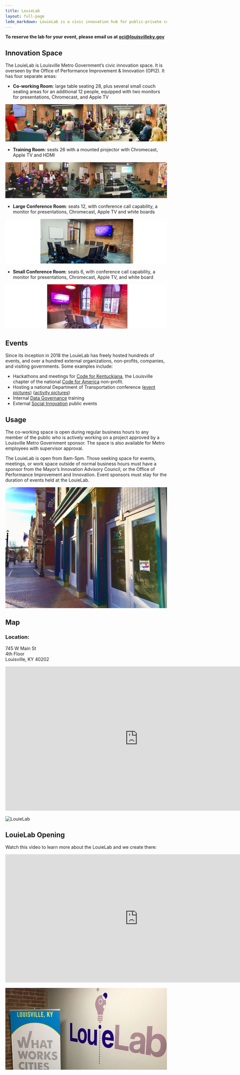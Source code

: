 ```yaml
---
title: LouieLab
layout: full-page
lede_markdown: LouieLab is a civic innovation hub for public-private collaboration, and coworking space that features an open office and run by OPI. It is a physical manifestation of continuous improvement and innovation that are the foundation of Louisville Metro Government. This space is available to the public for events and co-working. Events held at the LouieLab must have a public benefit in order to reserve the space for free.
---
```

**To reserve the lab for your event, please email us at oci@louisvilleky.gov**

## Innovation Space

The LouieLab is Louisville Metro Government’s civic innovation space. It is overseen by the Office of Performance Improvement & Innovation (OPI2). It has four separate areas: 

- **Co-working Room**: large table seating 28, plus several small couch seating areas for an additional 12 people, equipped with two monitors for presentations, Chromecast, and Apple TV 

![LouieLab](/assets/img/louielab/louielab-coworking2.jpg)

- **Training Room**: seats 26 with a mounted projector with Chromecast, Apple TV and HDMI 

![LouieLab](/assets/img/louielab/louielab-training.jpg)

- **Large Conference Room**: seats 12, with conference call capability, a monitor for presentations, Chromecast, Apple TV and white boards 

![LouieLab](/assets/img/louielab/louielab-largeconference.jpg)

- **Small Conference Room**: seats 6, with conference call capability, a monitor for presentations, Chromecast, Apple TV, and white board 

![LouieLab](/assets/img/louielab/louielab-smallconference.jpg)

## Events

Since its inception in 2018 the LouieLab has freely hosted hundreds of events, and over a hundred external organizations, non-profits, companies, and visiting governments.  Some examples include:

- Hackathons and meetings for [Code for Kentuckiana](https://codeforkentuckiana.org/), the Louisville chapter of the national [Code for America](https://www.codeforamerica.org/) non-profit.
- Hosting a national Department of Transportation conference ([event pictures](https://twitter.com/LouDataOfficer/status/902274488238264321)) ([activity pictures](https://twitter.com/LouDataOfficer/status/902606191251087360))
- Internal [Data Governance](https://opi.lsvll.io/innovation/data-governance/) training
- External [Social Innovation](https://opi.lsvll.io/innovation/social-innovation/) public events 

## Usage

The co-working space is open during regular business hours to any member of the public who is actively working on a project approved by a Louisville Metro Government sponsor.  The space is also available for Metro employees with supervisor approval.

The LouieLab is open from 8am-5pm. Those seeking space for events, meetings, or work space outside of normal business hours must have a sponsor from the Mayor’s Innovation Advisory Council, or the Office of Performance Improvement and Innovation. Event sponsors must stay for the duration of events held at the LouieLab.  

![LouieLab](/assets/img/louielab/louielab-entrance-exterior.jpg)

## Map

### Location:
745 W Main St  
4th Floor  
Louisville, KY 40202

<iframe allowfullscreen="" class="embed-responsive-item" frameborder="0" height="450" src="https://www.google.com/maps/embed?pb=!1m18!1m12!1m3!1d3132.9499082873117!2d-85.7651433844364!3d38.2574677920135!2m3!1f0!2f0!3f0!3m2!1i1024!2i768!4f13.1!3m3!1m2!1s0x886972a1157a47ff%3A0x3ebce4d393871675!2sLouieLab!5e0!3m2!1sen!2sus!4v1490728667811" style="border:0" width="825"></iframe>

![LouieLab](/assets/img/louielab/louielab-entrance-outside.jpg)


## LouieLab Opening

Watch this video to learn more about the LouieLab and we create there:

<iframe width="825" height="400" src="https://www.youtube.com/embed/oDo8ufORQc8" frameborder="0" allow="autoplay; encrypted-media" allowfullscreen></iframe>

![LouieLab](/assets/img/louielab/louielab-entrance.jpg)

